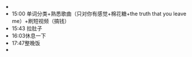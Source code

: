 -
- 15:00 单词分类+熟悉歌曲（只对你有感觉+棉花糖+the truth that you leave me）+刷短视频（搞钱）
- 15:43 拉肚子
- 16:03休息一下
- 17:47整晚饭
-